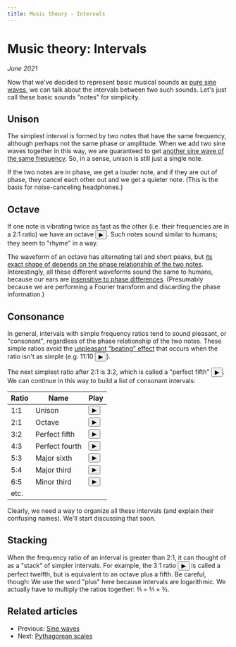 ```yaml
---
title: Music theory - Intervals
---
```

<script src="Sound.js"></script>

# Music theory: Intervals

*June 2021*

Now that we've decided to represent basic musical sounds as [pure sine waves](SineWaves.html), we can talk about the intervals between two such sounds. Let's just call these basic sounds "notes" for simplicity.

## Unison

The simplest interval is formed by two notes that have the same frequency, although perhaps not the same phase or amplitude. When we add two sine waves together in this way, we are guaranteed to get [another sine wave of the same frequency](https://www.desmos.com/calculator/unwtutu7bl). So, in a sense, unison is still just a single note.

If the two notes are in phase, we get a louder note, and if they are out of phase, they cancel each other out and we get a quieter note. (This is the basis for noise-canceling headphones.)

## Octave

If one note is vibrating twice as fast as the other (i.e. their frequencies are in a 2:1 ratio) we have an octave <button onclick="playRatios([1, 2], 440)">&#9654;</button>. Such notes sound similar to humans; they seem to "rhyme" in a way.

The waveform of an octave has alternating tall and short peaks, but [its exact shape of depends on the phase relationship of the two notes](https://www.desmos.com/calculator/7idxde6tyo). Interestingly, all these different waveforms sound the same to humans, because our ears are [insensitive to phase differences](https://ptolemy.berkeley.edu/eecs20/week8/phase.html). (Presumably because we are performing a Fourier transform and discarding the phase information.)

## Consonance

In general, intervals with simple frequency ratios tend to sound pleasant, or "consonant", regardless of the phase relationship of the two notes. These simple ratios avoid the [unpleasant "beating" effect](https://www.phys.uconn.edu/~gibson/Notes/Section5_5/Sec5_5.htm) that occurs when the ratio isn't as simple (e.g. 11:10 <button onclick="playRatios([1, 11/10], 440)">&#9654;</button>).

The next simplest ratio after 2:1 is 3:2, which is called a "perfect fifth" <button onclick="playRatios([1, 3/2], 440)">&#9654;</button>. We can continue in this way to build a list of consonant intervals:

| Ratio | Name | Play |
| ----- | ---- | ---- |
| 1:1 | Unison | <button onclick="playRatios([1, 1], 440)">&#9654;</button> |
| 2:1 | Octave | <button onclick="playRatios([1, 2], 440)">&#9654;</button> |
| 3:2 | Perfect fifth | <button onclick="playRatios([1, 3/2], 440)">&#9654;</button> |
| 4:3 | Perfect fourth | <button onclick="playRatios([1, 4/3], 440)">&#9654;</button> |
| 5:3 | Major sixth | <button onclick="playRatios([1, 5/3], 440)">&#9654;</button> |
| 5:4 | Major third | <button onclick="playRatios([1, 5/4], 440)">&#9654;</button> |
| 6:5 | Minor third | <button onclick="playRatios([1, 6/5], 440)">&#9654;</button> |
| etc. | |

Clearly, we need a way to organize all these intervals (and explain their confusing names). We'll start discussing that soon.

## Stacking

When the frequency ratio of an interval is greater than 2:1, it can thought of as a "stack" of simpler intervals. For example, the 3:1 ratio <button onclick="playRatios([1, 3], 440)">&#9654;</button> is called a perfect twelfth, but is equivalent to an octave plus a fifth. Be careful, though: We use the word "plus" here because intervals are logarithmic. We actually have to multiply the ratios together: 3&frasl;1 = 2&frasl;1 &times; 3&frasl;2.

## Related articles

* Previous: [Sine waves](01-SineWaves.html)
* Next: [Pythagorean scales](03-PythagoreanScales.html)
